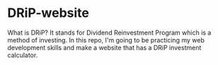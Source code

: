 # DRiP-website

What is DRiP? It stands for Dividend Reinvestment Program which is a method of investing.
In this repo, I'm going to be practicing my web development skills and make a website 
that has a DRiP investment calculator.
